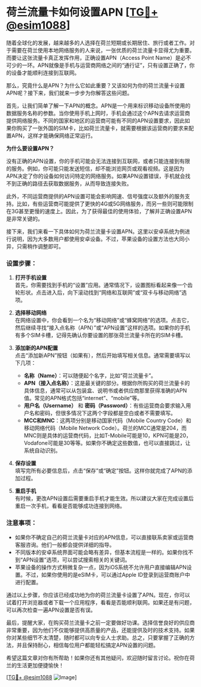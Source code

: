 # 荷兰流量卡如何设置APN [[TG💪+ @esim1088](https://t.me/s/esim1088)]

随着全球化的发展，越来越多的人选择在荷兰短期或长期居住、旅行或者工作。对于需要在荷兰使用本地网络服务的人来说，一张优质的荷兰流量卡显得尤为重要。而要让这张流量卡真正发挥作用，正确设置APN（Access Point Name）是必不可少的一环。APN就像是手机与运营商网络之间的“通行证”，只有设置正确了，你的设备才能顺利连接到互联网。

那么，究竟什么是APN？为什么它如此重要？又该如何为你的荷兰流量卡设置APN呢？接下来，我们就来一步步为你解答这些问题。

首先，让我们简单了解一下APN的概念。APN是一个用来标识移动设备所使用的数据服务名称的参数。当你使用手机上网时，手机会通过这个APN去请求运营商提供网络服务。不同的国家和地区的运营商可能有不同的APN设置要求，因此如果你购买了一张外国的SIM卡，比如荷兰流量卡，就需要根据该运营商的要求来配置APN，这样才能确保网络正常运行。

**为什么要设置APN？**

没有正确的APN设置，你的手机可能会无法连接到互联网，或者只能连接到有限的服务。例如，你可能只能发送短信，却不能浏览网页或观看视频。这是因为APN决定了你的设备如何访问特定的网络服务。如果APN设置错误，手机就会找不到正确的路径去获取数据服务，从而导致连接失败。

此外，不同运营商提供的APN设置可能会影响网速、信号强度以及额外的服务支持。比如，有些运营商可能提供了更快的4G或5G网络服务，而另一些则可能限制在3G甚至更慢的速度上。因此，为了获得最佳的使用体验，了解并正确设置APN是非常关键的。

接下来，我们来看一下具体如何为荷兰流量卡设置APN。这里以安卓系统为例进行说明，因为大多数用户都使用安卓设备。不过，苹果设备的设置方法也大同小异，只需稍作调整即可。

### 设置步骤：

1. **打开手机设置**  
   首先，你需要找到手机的“设置”应用。通常情况下，设置图标看起来像一个齿轮形状。点击进入后，向下滚动找到“网络和互联网”或“双卡与移动网络”选项。

2. **选择移动网络**  
   在网络设置中，你会看到一个名为“移动网络”或“蜂窝网络”的选项。点击它，然后继续寻找“接入点名称（APN）”或“APN设置”这样的选项。如果你的手机有多个SIM卡槽，记得先确认你要设置的那张荷兰流量卡所在的SIM卡槽。

3. **添加新的APN配置**  
   点击“添加新APN”按钮（如果有），然后开始填写相关信息。通常需要填写以下几项：
   
   - **名称（Name）**：可以随便起个名字，比如“荷兰流量卡”。
   - **APN（接入点名称）**：这是最关键的部分。根据你所购买的荷兰流量卡的具体信息，通常可以从包装盒、说明书或者供应商那里获得准确的APN值。常见的APN格式包括“internet”、“mobile”等。
   - **用户名（Username）** 和 **密码（Password）**：有些运营商会要求输入用户名和密码，但很多情况下这两个字段都是空白或者不需要填写。
   - **MCC和MNC**：这两项分别是移动国家代码（Mobile Country Code）和移动网络代码（Mobile Network Code）。荷兰的MCC通常是204，而MNC则是具体的运营商代码，比如T-Mobile可能是10，KPN可能是20，Vodafone可能是30等等。如果你不确定这些数值，也可以直接跳过，让系统自动识别。

4. **保存设置**  
   填写完所有必要信息后，点击“保存”或“确定”按钮。这样你就完成了APN的添加过程。

5. **重启手机**  
   有时候，更改APN设置后需要重启手机才能生效。所以建议大家在完成设置后重启一次手机，看看是否能够成功连接到网络。

### 注意事项：

- 如果你不确定自己的荷兰流量卡对应的APN信息，可以直接联系卖家或运营商客服咨询。他们一般都会提供详细的指导。
- 不同版本的安卓系统界面可能会略有差异，但基本流程是一样的。如果你找不到“APN设置”选项，可以尝试搜索相关的关键词。
- 苹果设备的操作方式稍微复杂一点，因为iOS系统不允许用户直接编辑APN设置。不过，如果你使用的是eSIM卡，可以通过Apple ID登录到运营商账户中进行配置。

通过以上步骤，你应该已经成功地为你的荷兰流量卡设置了APN。现在，你可以试着打开浏览器或者下载一个应用程序，看看是否能顺利联网。如果还是有问题，可以再次检查一遍APN设置是否有误。

最后，提醒大家，在购买荷兰流量卡之前一定要做好功课。选择信誉良好的供应商非常重要，因为他们不仅能够提供高质量的产品，还能提供及时的技术支持。如果你对某些细节不太清楚，随时都可以向专业人士求助。总之，只要掌握了正确的方法，并且保持耐心，相信每位用户都能轻松搞定APN设置的问题。

希望这篇文章对你有所帮助！如果你还有其他疑问，欢迎随时留言讨论。祝你在荷兰的生活更加便捷愉快！

[[TG💪+ @esim1088](https://t.me/s/esim1088) ![Image](https://i.postimg.cc/4NQfJmqS/Snipaste-2025-05-13-00-14-12.png)]